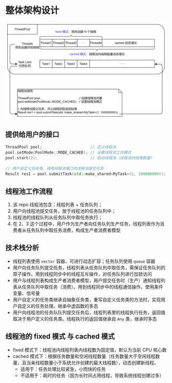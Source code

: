 # 整体架构设计

![threadpool](./assets/threadpool.jpg)

## 提供给用户的接口

```c++
ThreadPool pool;                     // 定义线程池
pool.setMode(PoolMode::MODE_CACHED); // 设置线程池工作模式
pool.start(2);                       // 启动线程池（线程池内线程数量） 

// 用户自定义任务类，调用线程池接口向线程池提交任务
Result res1 = pool.submitTask(std::make_shared<MyTask>(1, 100000000));
```

## 线程池工作流程

1. 该 repo 线程池包含：线程列表 + 任务队列；
2. 用户向线程池提交任务，放于线程池的任务队列中；
3. 线程池的线程队列从任务队列中取任务执行；
4. 在 2、3 这个过程中，用户作为生产者向任务队列生产任务，线程列表作为消费者从任务队列中取任务消费，构成生产者消费者模型

## 技术栈分析

- 线程列表使用 `vector` 容器，可进行动态扩容；任务队列使用 `queue` 容器
- 用户向任务队列提交任务，线程列表从任务队列中取任务，需保证任务队列的原子操作。用到线程同步中的线程互斥操作，对任务队列进行加锁访问
- 用户与线程列表构成生产者消费者模型，用户提交任务时（生产）通知线程列表从任务队列中取任务（消费）。用到线程同步中的线程通信操作，使用条件变量、信号量
- 用户自定义的任务类继承自抽象任务类，重写自定义任务类的方法时，实现用户自定义的任务处理。继承中虚函数的多态
- 用户向线程池的任务队队列提交任务后，线程列表里的线程执行任务，返回值取决于用户定义的任务类。线程执行的返回值继承自 `Any` 类，继承时多态

## 线程池的 fixed 模式 与 cached 模式

- fixed 模式下：线程池内线程列表内线程数为固定值，默认为当前 CPU 核心数
- cached 模式下：根据任务数量和空闲线程数量（任务数量大于空闲线程数量，且当亲线程数量小于系统允许创建的最大线程数），动态创建新线程。
  - 适用于：任务处理比较紧急，小而快的任务
  - 不适用于：耗时的任务（因为长时间占用线程，导致系统线程创建过多）